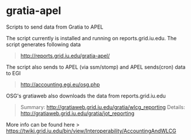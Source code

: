gratia-apel
===========

Scripts to send data from Gratia to APEL

The script currently is installed and running on reports.grid.iu.edu. The script generates following data
> http://reports.grid.iu.edu/gratia-apel/

The script also sends to APEL (via ssm/stomp) and APEL sends(cron) data to EGI
> http://accounting.egi.eu/osg.php

OSG's gratiaweb also downloads the data from reports.grid.iu.edu
> Summary: http://gratiaweb.grid.iu.edu/gratia/wlcg_reporting
> Details: http://gratiaweb.grid.iu.edu/gratia/jot_reporting

More info can be found here > https://twiki.grid.iu.edu/bin/view/Interoperability/AccountingAndWLCG


